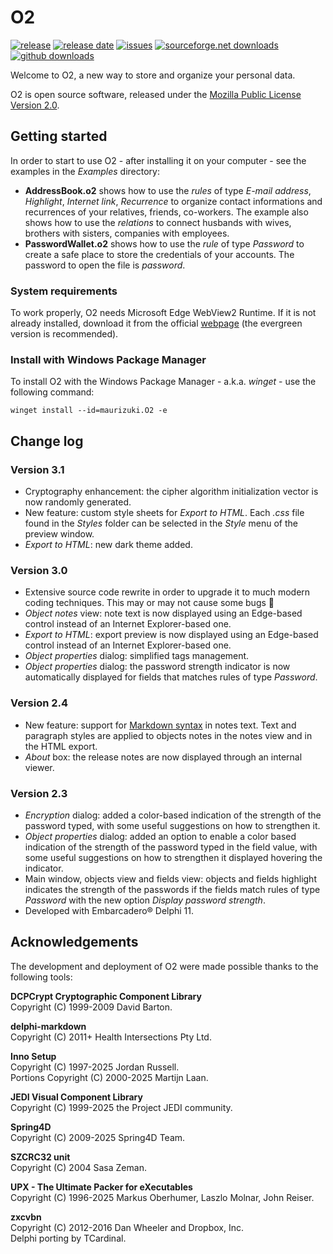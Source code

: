 # O2

[![release](https://img.shields.io/github/v/release/maurizuki/O2)](https://github.com/maurizuki/O2/releases/latest)
[![release date](https://img.shields.io/github/release-date/maurizuki/O2)](https://github.com/maurizuki/O2/releases/latest)
[![issues](https://img.shields.io/github/issues/maurizuki/O2)](https://github.com/maurizuki/O2/issues)
[![sourceforge.net downloads](https://img.shields.io/sourceforge/dt/o2project?logo=sourceforge)](https://github.com/maurizuki/O2/releases/latest)
[![github downloads](https://img.shields.io/github/downloads/maurizuki/O2/total?logo=github)](https://github.com/maurizuki/O2/releases/latest)

Welcome to O2, a new way to store and organize your personal data.

O2 is open source software, released under the [Mozilla Public License Version 2.0](http://mozilla.org/MPL/2.0/).

## Getting started

In order to start to use O2 - after installing it on your computer - see the examples in the *Examples* directory:

- __AddressBook.o2__ shows how to use the *rules* of type *E-mail address*, *Highlight*, *Internet link*, *Recurrence* to organize contact informations and recurrences of your relatives, friends, co-workers. The example also shows how to use the *relations* to connect husbands with wives, brothers with sisters, companies with employees.
- __PasswordWallet.o2__ shows how to use the *rule* of type *Password* to create a safe place to store the credentials of your accounts. The password to open the file is *password*.

### System requirements

To work properly, O2 needs Microsoft Edge WebView2 Runtime. If it is not already installed, download it from the official [webpage](https://developer.microsoft.com/en-us/microsoft-edge/webview2/) (the evergreen version is recommended).

### Install with Windows Package Manager

To install O2 with the Windows Package Manager - a.k.a. *winget* - use the following command:
```
winget install --id=maurizuki.O2 -e
```

## Change log

### Version 3.1
-	Cryptography enhancement: the cipher algorithm initialization vector is now randomly generated.
-	New feature: custom style sheets for *Export to HTML*. Each *.css* file found in the *Styles* folder can be selected in the *Style* menu of the preview window.
-	*Export to HTML*: new dark theme added.

### Version 3.0
- Extensive source code rewrite in order to upgrade it to much modern coding techniques. This may or may not cause some bugs 🙂
- *Object notes* view: note text is now displayed using an Edge-based control instead of an Internet Explorer-based one.
- *Export to HTML*: export preview is now displayed using an Edge-based control instead of an Internet Explorer-based one.
- *Object properties* dialog: simplified tags management.
- *Object properties* dialog: the password strength indicator is now automatically displayed for fields that matches rules of type *Password*.

### Version 2.4
- New feature: support for [Markdown syntax](https://commonmark.org/) in notes text. Text and paragraph styles are applied to objects notes in the notes view and in the HTML export.
- *About* box: the release notes are now displayed through an internal viewer.

### Version 2.3
- *Encryption* dialog: added a color-based indication of the strength of the password typed, with some useful suggestions on how to strengthen it.
- *Object properties* dialog: added an option to enable a color based indication of the strength of the password typed in the field value, with some useful suggestions on how to strengthen it displayed hovering the indicator.
- Main window, objects view and fields view: objects and fields highlight indicates the strength of the passwords if the fields match rules of type *Password* with the new option *Display password strength*.
- Developed with Embarcadero® Delphi 11.

## Acknowledgements

The development and deployment of O2 were made possible thanks to the following tools:  

__DCPCrypt Cryptographic Component Library__  
Copyright (C) 1999-2009 David Barton.  

__delphi-markdown__  
Copyright (C) 2011+ Health Intersections Pty Ltd.  

__Inno Setup__  
Copyright (C) 1997-2025 Jordan Russell.  
Portions Copyright (C) 2000-2025 Martijn Laan.  

__JEDI Visual Component Library__  
Copyright (C) 1999-2025 the Project JEDI community.  

__Spring4D__  
Copyright (C) 2009-2025 Spring4D Team.  

__SZCRC32 unit__  
Copyright (C) 2004 Sasa Zeman.  

__UPX - The Ultimate Packer for eXecutables__  
Copyright (C) 1996-2025 Markus Oberhumer, Laszlo Molnar, John Reiser.  

__zxcvbn__  
Copyright (C) 2012-2016 Dan Wheeler and Dropbox, Inc.  
Delphi porting by TCardinal.
